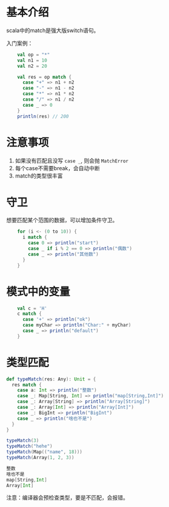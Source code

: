 
# 基本介绍

scala中的match是强大版switch语句。

入门案例：
```scala
    val op = "*"
    val n1 = 10
    val n2 = 20

    val res = op match {
      case "+" => n1 + n2
      case "-" => n1 - n2
      case "*" => n1 * n2
      case "/" => n1 / n2
      case _ => 0
    }
    println(res) // 200
```

# 注意事项

1. 如果没有匹配且没写 `case _`, 则会抛 `MatchError`
2. 每个case不需要break，会自动中断
3. match的类型很丰富

# 守卫

想要匹配某个范围的数据，可以增加条件守卫。

```scala
    for (i <- (0 to 10)) {
      i match {
        case 0 => println("start")
        case _ if i % 2 == 0 => println("偶数")
        case _ => println("其他数")
      }
    }
```

# 模式中的变量

```scala
    val c = 'H'
    c match {
      case '+' => println("ok")
      case myChar => println("Char:" + myChar)
      case _ => println("default")
    }
```

# 类型匹配

```scala
def typeMatch(res: Any): Unit = {
  res match {
    case a: Int => println("整数")
    case _: Map[String, Int] => println("map[String,Int]")
    case _: Array[String] => println("Array[String]")
    case _: Array[Int] => println("Array[Int]")
    case _: BigInt => println("BigInt")
    case _ => println("啥也不是")
  }
}

typeMatch(3)
typeMatch("hehe")
typeMatch(Map(("name", 18)))
typeMatch(Array(1, 2, 3))

整数
啥也不是
map[String,Int]
Array[Int]
```

注意：编译器会预检查类型，要是不匹配，会报错。


